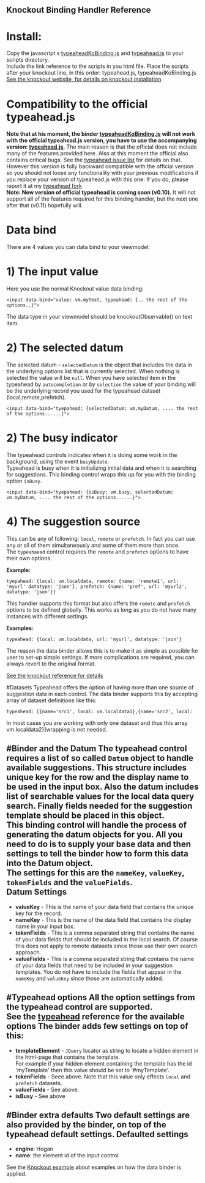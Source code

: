 Knockout Binding Handler Reference
---------------

Install:
====
Copy the javascript s [typeaheadKoBinding.js](dist/typeaheadKoBinding.js>)
 and  [typeahead.js](dist/typeahead.js) to your scripts directory.  
Include the link reference to the scripts in you html file.  Place the scripts after your knockout line, in this order:  typeahead.js, typeaheadKoBinding.js  
[See the knockout website, for details on knockout installation](http://knockoutjs.com/downloads/index.html)

Compatibility to the official typeahead.js
====
<b>Note that at his moment, the binder [typeaheadKoBinding.js](dist/typeaheadKoBinding.js>) will not work with the official typeahead.js version, you have to use the accompanying version: [typeahead.js](dist/typeahead.js)</b>.  The main reason is that the official does not include many of the features provided here.  Also at this moment the official also contains critical bugs. See the [typeahead issue list](https://github.com/twitter/typeahead.js/issues?state=open) for details on that.  However this version is fully backward compatible with the official version so you should not loose any functionality with your previous modifications if you replace your version of typeahead.js with this one. If you do, please report it at my [typeahead fork](https://github.com/Svakinn/typeahead.js/issues)  
**Note: New version of official typeahead is coming soon (v0.10).**  It will not support all of the features required for this binding handler, but the next one after that (v0.11) hopefully will.

Data bind
======
There are 4 values you can data bind to your viewmodel:
# 1) The input value
Here you use the normal Knockout value data binding:
    
    <input data-bind="value: vm.myText, typeahead: {.. the rest of the options..}">

   The data type in your viewmodel should be knockoutObservable() on text item.
# 2) The selected datum
The selected datum - `selectedDatum` is the object that includes the data in the underlying options list that is currently selected.  When nothing is selected the value will be `null`.  When you have selected item in the typeahead by `autocompletion` or by `selection` the value of your binding will be the underlying record you used for the typeahead dataset (local,remote,prefetch).
    
    <input data-bind="tyepahead: {selectedDatum: vm.myDatum, .... the rest of the options......}">
# 2) The busy indicator
The typeahead controls indicates when it is doing some work in the background, using the event `busyUpdate`.  
Typeahead is busy when it is initializing initial data and when it is searching for suggestions. This binding control wraps this up for you with the binding option `isBusy`.
    
    <input data-bind="tyepahead: {isBusy: vm.busy, selectedDatum: vm.myDatum, .... the rest of the options......}">
# 4) The suggestion source
This can be any of following: `local`, `remote` or `prefetch`. 
In fact you can use any or all of them simultaneously and some of them more than once.  
The `typeahaead` control requires the `remote` and `prefetch` options to have their own options.

**Example:**
    
    tyepahead: {local: vm.localdata, remote: {name: 'remote1', url: 'myurl' datatype: 'json'}, prefetch: {name: 'pref', url: 'myurl2', datatype: 'json'}}
    
This handler supports this format but also offers the `remote` and `prefetch` options to be defined globally.  This works as long as you do not have many instances with different settings.

**Examples:** 
    
    typeahead: {local: vm.localdata, url: 'myurl', datatype: 'json'}
    
The reason the data binder allows this is to make it as simple as possible for user to set-up simple settings. If more complications are required, you can always revert to the original format.

[See the knockout reference for details](Readme.md)

#Datasets
Typeahead offers the option of having more than one source of suggestion data in each control.
The data binder supports this by accepting array of dataset definitions like this:

    typeahead: [{name='src1', local: vm.localdata1},{name='src2', local: 

In most cases you are working with only one dataset and thus this array vm.localdata2}]wrapping is not needed.

#Binder and the Datum
The typeahead control requires a list of so called `Datum` object to handle available suggestions.  This structure includes unique key for the row and the display name to be used in the input box.  Also the datum includes list of searchable values for the local data query search.  Finally fields needed for the suggestion template should be placed in this object.  
This binding control will handle the process of generating the datum objects for you.  All you need to do is to supply your base data and then settings to tell the binder how to form this data into the Datum object.  
The settings for this are the `nameKey`, `valueKey`, `tokenFields` and the `valueFields`.  
Datum Settings
- 
- **valueKey** - This is the name of your data field that contains the unique key for the record.
- **nameKey** - This is the name of the data field that contains the display name in your input box.  
- **tokenFields**  - This is a comma separated string that contains the name of your data fields that should be included in the local search.  Of course this does not apply to remote datasets since those use their own search approach.
- **valueFields** - This is a comma separated string that contains the name of your data fields that need to be included in your suggestion templates.  You do not have to include the fields that appear in the `nameKey` and `valueKey` since those are automatically added.  

 
#Typeahead options
All the option settings from the typeahead control are supported.  
See the [typeahead](Readme.md) reference for the available options
The binder adds few settings on top of this:  
- 
- **templateElement**  -  `JQuery` locator as string to locate a hidden element in the html-page that contains the template.  
For example if your hidden element containing the template has the id 'myTemplate' then this value should be set to '#myTemplate'. 
- **tokenFields**  - Seee above.  Note that this value only effects `local` and `prefetch` datasets. 
- **valueFields**  - See above.
- **isBusy**  - See above
 
#Binder extra defaults
Two default settings are also provided by the binder, on top of the typeahead default settings.
Defaulted settings
- 
- **engine**:  Hogan
- **name**:  the element id of the input control

See the [Knockout example](Knockout.md) about examples on how the data binder is applied.
